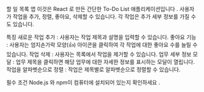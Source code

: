 할 일 목록 앱
이것은 React 로 만든 간단한 To-Do List 애플리케이션입니다 . 사용자가 작업을 추가, 정렬, 좋아요, 삭제할 수 있습니다. 각 작업은 추가 세부 정보를 가질 수도 있습니다.

특징
새로운 작업 추가 : 사용자는 작업 제목과 설명을 입력할 수 있습니다.
좋아요 기능 : 사용자는 엄지손가락 모양(👍) 아이콘을 클릭하여 각 작업에 대한 좋아요 수를 늘릴 수 있습니다.
작업 삭제 : 사용자는 목록에서 작업을 제거할 수 있습니다.
업무 세부 정보 모달 : 업무 제목을 클릭하면 해당 업무에 대한 자세한 정보를 표시하는 모달이 열립니다.
작업을 알파벳순으로 정렬 : 작업은 제목별로 알파벳순으로 정렬할 수 있습니다.

필수 조건
Node.js 와 npm이 컴퓨터에 설치되어 있는지 확인하세요 .